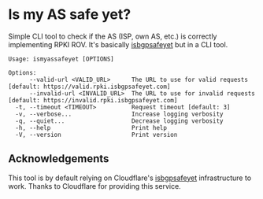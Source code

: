 # Is my AS safe yet?

Simple CLI tool to check if the AS (ISP, own AS, etc.) is correctly implementing RPKI ROV.
It's basically [isbgpsafeyet](https://isbgpsafeyet.com/) but in a CLI tool.

```
Usage: ismyassafeyet [OPTIONS]

Options:
      --valid-url <VALID_URL>      The URL to use for valid requests [default: https://valid.rpki.isbgpsafeyet.com]
      --invalid-url <INVALID_URL>  The URL to use for invalid requests [default: https://invalid.rpki.isbgpsafeyet.com]
  -t, --timeout <TIMEOUT>          Request timeout [default: 3]
  -v, --verbose...                 Increase logging verbosity
  -q, --quiet...                   Decrease logging verbosity
  -h, --help                       Print help
  -V, --version                    Print version
```

## Acknowledgements

This tool is by default relying on Cloudflare's [isbgpsafeyet](https://isbgpsafeyet.com/) infrastructure to work. Thanks to Cloudflare for providing this service.